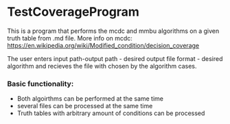 # TestCoverageProgram

This is a program that performs the mcdc and mmbu algorithms on a given truth table from .md file. 
More info on mcdc: https://en.wikipedia.org/wiki/Modified_condition/decision_coverage
 
The user enters input path-output path - desired output file format - desired algorithm and recieves the file with chosen by the algorithm cases.

### Basic functionality:

- Both algoirthms can be performed at the same time
- several files can be processed at the same time
- Truth tables with arbitrary amount of conditions can be processed

